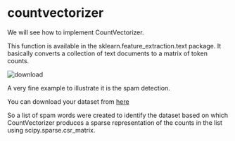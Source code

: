 # countvectorizer
We will see how to implement CountVectorizer.

This function is available in the sklearn.feature_extraction.text package.
It basically converts a collection of text documents to a matrix of token counts.

![download](https://user-images.githubusercontent.com/54616526/70202063-7796bc80-173e-11ea-9dad-0e36a0bb9835.png)


A very fine example to illustrate it is the spam detection.

You can download your dataset from [here](https://archive.ics.uci.edu/ml/datasets/sms+spam+collection)

So a list of spam words were created to identify the dataset based on which CountVectorizer produces a sparse representation of the counts in the list using scipy.sparse.csr_matrix.
